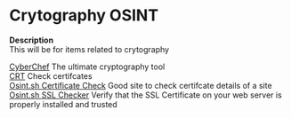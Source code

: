 # Crytography OSINT
**Description** \
This will be for items related to crytography

[CyberChef](https://gchq.github.io/CyberChef/) The ultimate cryptography tool \
[CRT](https://crt.sh/) Check certifcates \
[Osint.sh Certificate Check](https://osint.sh/crt/) Good site to check certifcate details of a site \
[Osint.sh SSL Checker](https://osint.sh/ssl/) Verify that the SSL Certificate on your web server is properly installed and trusted
